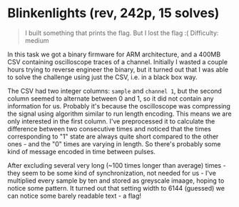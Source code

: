 # Blinkenlights (rev, 242p, 15 solves)

> I built something that prints the flag. But I lost the flag :(
> Difficulty: medium

In this task we got a binary firmware for ARM architecture, and a 400MB CSV containing oscilloscope traces
of a channel. Initially I wasted a couple hours trying to reverse engineer the binary, but it turned out that
I was able to solve the challenge using just the CSV, i.e. in a black box way.

The CSV had two integer columns: `sample` and `channel 1`, but the second column seemed to alternate between 0 and 1,
so it did not contain any information for us.
Probably it's because the oscilloscope was compressing the signal using algorithm similar to run length encoding.
This means we are only interested in the first column. I've preprocessed it to calculate the difference between two
consecutive times and noticed that the times corresponding to "1" state are always quite short compared to
the other ones - and the "0" times are varying in length. So there's probably some kind of message encoded in 
time between pulses.

After excluding several very long (~100 times longer than average) times - they seem to be some kind of synchronization,
not needed for us - I've multiplied every sample by ten and stored as greyscale imaage, hoping to notice some pattern.
It turned out that setting width to 6144 (guessed) we can notice some barely readable text - a flag!
